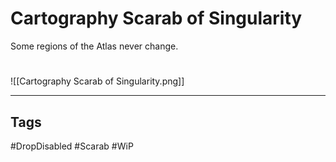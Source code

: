 # Cartography Scarab of Singularity
Some regions of the Atlas never change.

#
![[Cartography Scarab of Singularity.png]]

---
## Tags
#DropDisabled
#Scarab
#WiP 